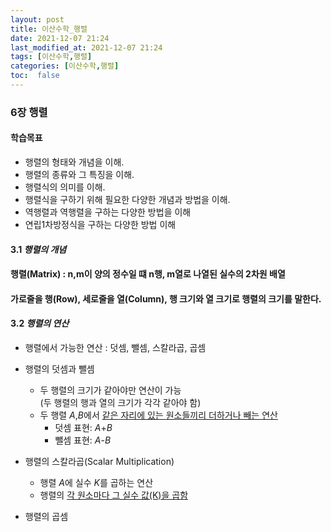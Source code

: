 ```yaml
---
layout: post
title: 이산수학_행렬
date: 2021-12-07 21:24 
last_modified_at: 2021-12-07 21:24
tags: [이산수학,행렬]
categories: [이산수학,행렬]
toc:  false
---
```


### 6장 행렬  

#### 학습목표  

* 행렬의 형태와 개념을 이해.
* 행렬의 종류와 그 특징을 이해.
* 행렬식의 의미를 이해.
* 행렬식을 구하기 위해 필요한 다양한 개념과 방법을 이해.
* 역행렬과 역행렬을 구하는 다양한 방법을 이해
* 연립1차방정식을 구하는 다양한 방법 이해

#### 3.1 *행렬의 개념*  

#### 행렬(Matrix) : n,m이 양의 정수일 떄 n행, m열로 나열된 실수의 2차원 배열  
#### 가로줄을 행(Row), 세로줄을 열(Column), 행 크기와 열 크기로 행렬의 크기를 말한다.

#### 3.2 *행렬의 연산*  

* 행렬에서 가능한 연산 : 덧셈, 뺄셈, 스칼라곱, 곱셈  
* 행렬의 덧셈과 뺄셈
    * 두 행렬의 크기가 같아야만 연산이 가능  
    (두 행렬의 행과 열의 크기가 각각 같아야 함)
    * 두 행렬 *A*,*B*에서 <u>같은 자리에 있는 원소들끼리 더하거나 빼는 연산</u>
        * 덧셈 표현: *A*+*B*
        * 뺄셈 표현: *A*-*B*

* 행렬의 스칼라곱(Scalar Multiplication)
    * 행렬 *A*에 실수 *K*를 곱하는 연산
    * 행렬의 <u>각 원소마다 그 실수 값(K)을 곱함</u>  

* 행렬의 곱셈
